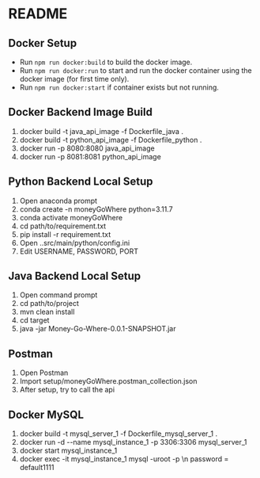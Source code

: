 # README

## Docker Setup

- Run `npm run docker:build` to build the docker image.
- Run `npm run docker:run` to start and run the docker container using the docker image (for first time only).
- Run `npm run docker:start` if container exists but not running.

## Docker Backend Image Build

1. docker build -t java_api_image -f Dockerfile_java .
2. docker build -t python_api_image -f Dockerfile_python .
3. docker run -p 8080:8080 java_api_image
4. docker run -p 8081:8081 python_api_image

## Python Backend Local Setup

1. Open anaconda prompt
2. conda create -n moneyGoWhere python=3.11.7
3. conda activate moneyGoWhere
4. cd path/to/requirement.txt
5. pip install -r requirement.txt
6. Open ..src/main/python/config.ini
7. Edit USERNAME, PASSWORD, PORT

## Java Backend Local Setup

1. Open command prompt
2. cd path/to/project
3. mvn clean install
4. cd target
5. java -jar Money-Go-Where-0.0.1-SNAPSHOT.jar

## Postman

1. Open Postman
2. Import setup/moneyGoWhere.postman_collection.json
3. After setup, try to call the api

## Docker MySQL

1. docker build -t mysql_server_1 -f Dockerfile_mysql_server_1 .
2. docker run -d --name mysql_instance_1 -p 3306:3306 mysql_server_1
3. docker start mysql_instance_1
4. docker exec -it mysql_instance_1 mysql -uroot -p
   \n password = default1111
